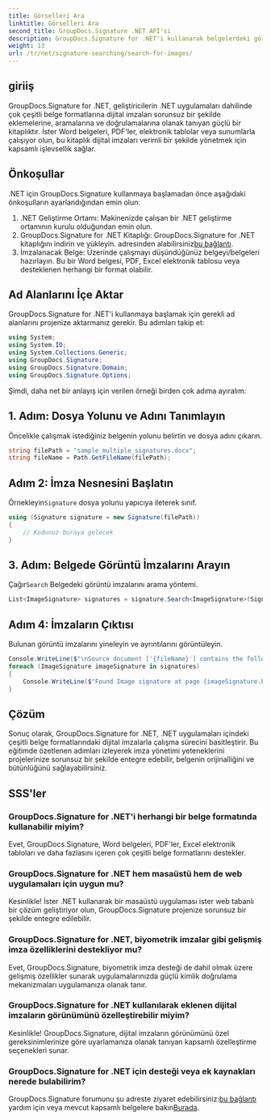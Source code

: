 ```yaml
---
title: Görselleri Ara
linktitle: Görselleri Ara
second_title: GroupDocs.Signature .NET API'si
description: GroupDocs.Signature for .NET'i kullanarak belgelerdeki görselleri nasıl arayacağınızı öğrenin. Belge güvenliğini ve bütünlüğünü zahmetsizce geliştirin.
weight: 13
url: /tr/net/signature-searching/search-for-images/
---
```

## giriiş
GroupDocs.Signature for .NET, geliştiricilerin .NET uygulamaları dahilinde çok çeşitli belge formatlarına dijital imzaları sorunsuz bir şekilde eklemelerine, aramalarına ve doğrulamalarına olanak tanıyan güçlü bir kitaplıktır. İster Word belgeleri, PDF'ler, elektronik tablolar veya sunumlarla çalışıyor olun, bu kitaplık dijital imzaları verimli bir şekilde yönetmek için kapsamlı işlevsellik sağlar.
## Önkoşullar
.NET için GroupDocs.Signature kullanmaya başlamadan önce aşağıdaki önkoşulların ayarlandığından emin olun:
1. .NET Geliştirme Ortamı: Makinenizde çalışan bir .NET geliştirme ortamının kurulu olduğundan emin olun.
2. GroupDocs.Signature for .NET Kitaplığı: GroupDocs.Signature for .NET kitaplığını indirin ve yükleyin. adresinden alabilirsiniz[bu bağlantı](https://releases.groupdocs.com/signature/net/).
3. İmzalanacak Belge: Üzerinde çalışmayı düşündüğünüz belgeyi/belgeleri hazırlayın. Bu bir Word belgesi, PDF, Excel elektronik tablosu veya desteklenen herhangi bir format olabilir.

## Ad Alanlarını İçe Aktar
GroupDocs.Signature for .NET'i kullanmaya başlamak için gerekli ad alanlarını projenize aktarmanız gerekir. Bu adımları takip et:

```csharp
using System;
using System.IO;
using System.Collections.Generic;
using GroupDocs.Signature;
using GroupDocs.Signature.Domain;
using GroupDocs.Signature.Options;
```

Şimdi, daha net bir anlayış için verilen örneği birden çok adıma ayıralım:
## 1. Adım: Dosya Yolunu ve Adını Tanımlayın
Öncelikle çalışmak istediğiniz belgenin yolunu belirtin ve dosya adını çıkarın.
```csharp
string filePath = "sample_multiple_signatures.docx";
string fileName = Path.GetFileName(filePath);
```
## Adım 2: İmza Nesnesini Başlatın
 Örnekleyin`Signature` dosya yolunu yapıcıya ileterek sınıf.
```csharp
using (Signature signature = new Signature(filePath))
{
    // Kodunuz buraya gelecek
}
```
## 3. Adım: Belgede Görüntü İmzalarını Arayın
 Çağır`Search` Belgedeki görüntü imzalarını arama yöntemi.
```csharp
List<ImageSignature> signatures = signature.Search<ImageSignature>(SignatureType.Image);
```
## Adım 4: İmzaların Çıktısı
Bulunan görüntü imzalarını yineleyin ve ayrıntılarını görüntüleyin.
```csharp
Console.WriteLine($"\nSource document ['{fileName}'] contains the following image signature(s).");
foreach (ImageSignature imageSignature in signatures)
{
    Console.WriteLine($"Found Image signature at page {imageSignature.PageNumber} and size {imageSignature.Size}.");
}
```

## Çözüm
Sonuç olarak, GroupDocs.Signature for .NET, .NET uygulamaları içindeki çeşitli belge formatlarındaki dijital imzalarla çalışma sürecini basitleştirir. Bu eğitimde özetlenen adımları izleyerek imza yönetimi yeteneklerini projelerinize sorunsuz bir şekilde entegre edebilir, belgenin orijinalliğini ve bütünlüğünü sağlayabilirsiniz.
## SSS'ler
### GroupDocs.Signature for .NET'i herhangi bir belge formatında kullanabilir miyim?
Evet, GroupDocs.Signature, Word belgeleri, PDF'ler, Excel elektronik tabloları ve daha fazlasını içeren çok çeşitli belge formatlarını destekler.
### GroupDocs.Signature for .NET hem masaüstü hem de web uygulamaları için uygun mu?
Kesinlikle! İster .NET kullanarak bir masaüstü uygulaması ister web tabanlı bir çözüm geliştiriyor olun, GroupDocs.Signature projenize sorunsuz bir şekilde entegre edilebilir.
### GroupDocs.Signature for .NET, biyometrik imzalar gibi gelişmiş imza özelliklerini destekliyor mu?
Evet, GroupDocs.Signature, biyometrik imza desteği de dahil olmak üzere gelişmiş özellikler sunarak uygulamalarınızda güçlü kimlik doğrulama mekanizmaları uygulamanıza olanak tanır.
### GroupDocs.Signature for .NET kullanılarak eklenen dijital imzaların görünümünü özelleştirebilir miyim?
Kesinlikle! GroupDocs.Signature, dijital imzaların görünümünü özel gereksinimlerinize göre uyarlamanıza olanak tanıyan kapsamlı özelleştirme seçenekleri sunar.
### GroupDocs.Signature for .NET için desteği veya ek kaynakları nerede bulabilirim?
 GroupDocs.Signature forumunu şu adreste ziyaret edebilirsiniz:[bu bağlantı](https://forum.groupdocs.com/c/signature/13) yardım için veya mevcut kapsamlı belgelere bakın[Burada](https://tutorials.groupdocs.com/signature/net/).